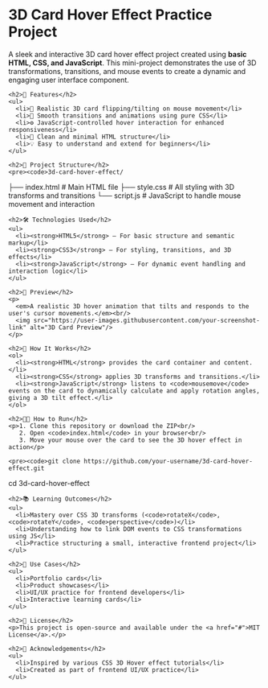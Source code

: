 <!DOCTYPE html>
<html lang="en">
<head>
  <meta charset="UTF-8" />
  <meta name="viewport" content="width=device-width, initial-scale=1.0"/>

</head>
<body>
  <div class="container">
    <h1>3D Card Hover Effect Practice Project</h1>
    <p>
      A sleek and interactive 3D card hover effect project created using <strong>basic HTML, CSS, and JavaScript</strong>. This mini-project demonstrates the use of 3D transformations, transitions, and mouse events to create a dynamic and engaging user interface component.
    </p>

    <h2>🚀 Features</h2>
    <ul>
      <li>🎴 Realistic 3D card flipping/tilting on mouse movement</li>
      <li>🎨 Smooth transitions and animations using pure CSS</li>
      <li>⚙️ JavaScript-controlled hover interaction for enhanced responsiveness</li>
      <li>🧰 Clean and minimal HTML structure</li>
      <li>💡 Easy to understand and extend for beginners</li>
    </ul>

    <h2>📁 Project Structure</h2>
    <pre><code>3d-card-hover-effect/
├── index.html        # Main HTML file
├── style.css         # All styling with 3D transforms and transitions
└── script.js         # JavaScript to handle mouse movement and interaction
</code></pre>

    <h2>🛠️ Technologies Used</h2>
    <ul>
      <li><strong>HTML5</strong> – For basic structure and semantic markup</li>
      <li><strong>CSS3</strong> – For styling, transitions, and 3D effects</li>
      <li><strong>JavaScript</strong> – For dynamic event handling and interaction logic</li>
    </ul>

    <h2>📸 Preview</h2>
    <p>
      <em>A realistic 3D hover animation that tilts and responds to the user's cursor movements.</em><br/>
      <img src="https://user-images.githubusercontent.com/your-screenshot-link" alt="3D Card Preview"/>
    </p>

    <h2>🧪 How It Works</h2>
    <ol>
      <li><strong>HTML</strong> provides the card container and content.</li>
      <li><strong>CSS</strong> applies 3D transforms and transitions.</li>
      <li><strong>JavaScript</strong> listens to <code>mousemove</code> events on the card to dynamically calculate and apply rotation angles, giving a 3D tilt effect.</li>
    </ol>

    <h2>🧑‍💻 How to Run</h2>
    <p>1. Clone this repository or download the ZIP<br/>
       2. Open <code>index.html</code> in your browser<br/>
       3. Move your mouse over the card to see the 3D hover effect in action</p>

    <pre><code>git clone https://github.com/your-username/3d-card-hover-effect.git
cd 3d-card-hover-effect</code></pre>

    <h2>📚 Learning Outcomes</h2>
    <ul>
      <li>Mastery over CSS 3D transforms (<code>rotateX</code>, <code>rotateY</code>, <code>perspective</code>)</li>
      <li>Understanding how to link DOM events to CSS transformations using JS</li>
      <li>Practice structuring a small, interactive frontend project</li>
    </ul>

    <h2>📌 Use Cases</h2>
    <ul>
      <li>Portfolio cards</li>
      <li>Product showcases</li>
      <li>UI/UX practice for frontend developers</li>
      <li>Interactive learning cards</li>
    </ul>

    <h2>📄 License</h2>
    <p>This project is open-source and available under the <a href="#">MIT License</a>.</p>

    <h2>🙌 Acknowledgements</h2>
    <ul>
      <li>Inspired by various CSS 3D Hover effect tutorials</li>
      <li>Created as part of frontend UI/UX practice</li>
    </ul>
  </div>
</body>
</html>
